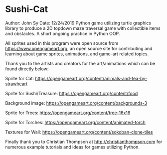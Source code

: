 # Sushi-Cat
Author: John Sy
Date: 12/24/2019
Python game utilizing turtle graphics library to produce a 2D topdown maze traversal game with collectible items and obstacles. A short ongoing practice in Python OOP.

All sprites used in this program were open source from https://www.opengameart.org, an open source site for contributing and learning about game sprites, animations, and game-art related topics.

Thank you to the artists and creators for the art/animations which can be found directly below:

Sprite for Cat: https://opengameart.org/content/animals-and-tea-by-strawheart

Sprite for Sushi/Treasure: https://opengameart.org/content/food

Background image: https://opengameart.org/content/backgrounds-3

Sprite for Trees: https://opengameart.org/content/tree-16x16

Sprite for Torches: https://opengameart.org/content/animated-torch

Textures for Wall: https://opengameart.org/content/sokoban-clone-tiles

Finally thank you to Christian Thompson at http://christianthompson.com for numerous example tutorials and ideas for games utilizing Python.

